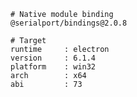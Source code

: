     # Native module binding
    @serialport/bindings@2.0.8
    
    # Target
    runtime     : electron 
    version     : 6.1.4
    platform    : win32
    arch        : x64
    abi         : 73
